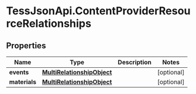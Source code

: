 # TessJsonApi.ContentProviderResourceRelationships

## Properties
Name | Type | Description | Notes
------------ | ------------- | ------------- | -------------
**events** | [**MultiRelationshipObject**](MultiRelationshipObject.md) |  | [optional] 
**materials** | [**MultiRelationshipObject**](MultiRelationshipObject.md) |  | [optional] 


